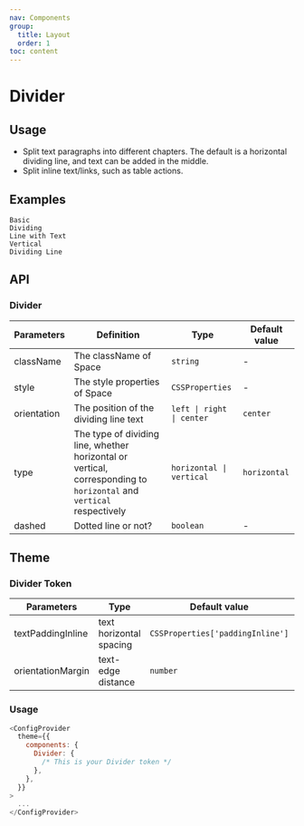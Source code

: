 ```yaml
---
nav: Components
group:
  title: Layout
  order: 1
toc: content
---
```


# Divider

## Usage

- Split text paragraphs into different chapters. The default is a horizontal dividing line, and text can be added in the middle.
- Split inline text/links, such as table actions.

## Examples

<code src="../../packages/ui/examples/divider/basic.tsx" description="Split text paragraphs in different chapters. The default is horizontal dividing lines, and dotted lines are supported.">Basic</code>  
<code src="../../packages/ui/examples/divider/orientation.tsx" description="Specify the position of the dividing line text through orientation.">Dividing Line with Text</code>  
<code src="../../packages/ui/examples/divider/vertical.tsx" description='Use type="vertical" to set a vertical dividing line within the row.'>Vertical Dividing Line</code>

## API

### Divider

| **Parameters** | **Definition** | **Type** | **Default value** |
| --- | --- | --- | --- |
| className | The className of Space | `string` | - |
| style | The style properties of Space | `CSSProperties` | - |
| orientation | The position of the dividing line text | `left \| right \| center` | `center` |
| type | The type of dividing line, whether horizontal or vertical, corresponding to `horizontal` and `vertical` respectively | `horizontal \| vertical` | `horizontal` |
| dashed | Dotted line or not? | `boolean` | - |

## Theme

### Divider Token

| **Parameters**    | **Type**                | **Default value**                | **Definition** |
| ----------------- | ----------------------- | -------------------------------- | -------------- |
| textPaddingInline | text horizontal spacing | `CSSProperties['paddingInline']` | -              |
| orientationMargin | text-edge distance      | `number`                         | -              |

### Usage

```js
<ConfigProvider
  theme={{
    components: {
      Divider: {
        /* This is your Divider token */
      },
    },
  }}
>
  ...
</ConfigProvider>
```
